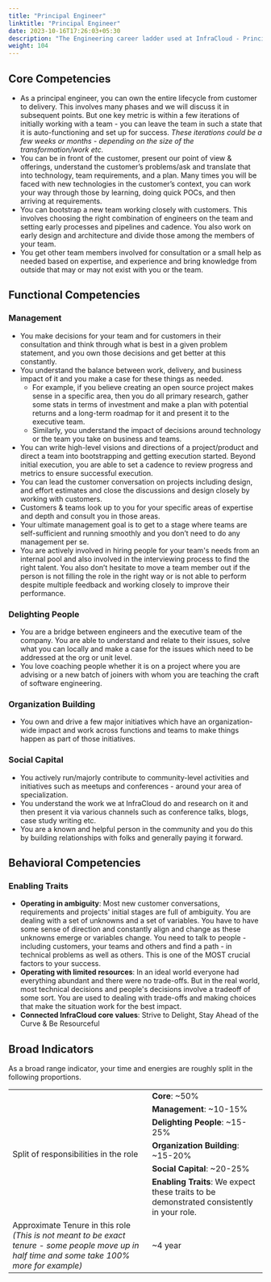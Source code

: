 ```yaml
---
title: "Principal Engineer"
linktitle: "Principal Engineer"
date: 2023-10-16T17:26:03+05:30
description: "The Engineering career ladder used at InfraCloud - Principal Engineer role"
weight: 104
---
```


## Core Competencies 
* As a principal engineer, you can own the entire lifecycle from customer to delivery. This involves many phases and we will discuss it in subsequent points. But one key metric is within a few iterations of initially working with a team - you can leave the team in such a state that it is auto-functioning and set up for success. *These iterations could be a few weeks or months - depending on the size of the transformation/work etc.*
* You can be in front of the customer, present our point of view & offerings, understand the customer’s problems/ask and translate that into technology, team requirements, and a plan. Many times you will be faced with new technologies in the customer’s context, you can work your way through those by learning, doing quick POCs, and then arriving at requirements.
* You can bootstrap a new team working closely with customers. This involves choosing the right combination of engineers on the team and setting early processes and pipelines and cadence. You also work on early design and architecture and divide those among the members of your team.
* You get other team members involved for consultation or a small help as needed based on expertise, and experience and bring knowledge from outside that may or may not exist with you or the team.

## Functional Competencies 
### Management
  * You make decisions for your team and for customers in their consultation and think through what is best in a given problem statement, and you own those decisions and get better at this constantly.
  * You understand the balance between work, delivery, and business impact of it and you make a case for these things as needed. 
    * For example, if you believe creating an open source project makes sense in a specific area, then you do all primary research, gather some stats in terms of investment and make a plan with potential returns and a long-term roadmap for it and present it to the executive team.
    * Similarly, you understand the impact of decisions around technology or the team you take on business and teams.
  * You can write high-level visions and directions of a project/product and direct a team into bootstrapping and getting execution started. Beyond initial execution, you are able to set a cadence to review progress and metrics to ensure successful execution. 
  * You can lead the customer conversation on projects including design, and effort estimates and close the discussions and design closely by working with customers.
  * Customers & teams look up to you for your specific areas of expertise and depth and consult you in those areas.
  * Your ultimate management goal is to get to a stage where teams are self-sufficient and running smoothly and you don’t need to do any management per se.
  * You are actively involved in hiring people for your team's needs from an internal pool and also involved in the interviewing process to find the right talent. You also don’t hesitate to move a team member out if the person is not filling the role in the right way or is not able to perform despite multiple feedback and working closely to improve their performance.
### Delighting People
  * You are a bridge between engineers and the executive team of the company. You are able to understand and relate to their issues, solve what you can locally and make a case for the issues which need to be addressed at the org or unit level.
  * You love coaching people whether it is on a project where you are advising or a new batch of joiners with whom you are teaching the craft of software engineering.
### Organization Building
  * You own and drive a few major initiatives which have an organization-wide impact and work across functions and teams to make things happen as part of those initiatives.
### Social Capital
  * You actively run/majorly contribute to community-level activities and initiatives such as meetups and conferences - around your area of specialization.
  * You understand the work we at InfraCloud do and research on it and then present it via various channels such as conference talks, blogs, case study writing etc.
  * You are a known and helpful person in the community and you do this by building relationships with folks and generally paying it forward.

## Behavioral Competencies
### Enabling Traits
* **Operating in ambiguity**: Most new customer conversations, requirements and projects' initial stages are full of ambiguity. You are dealing with a set of unknowns and a set of variables. You have to have some sense of direction and constantly align and change as these unknowns emerge or variables change. You need to talk to people - including customers, your teams and others and find a path - in technical problems as well as others. This is one of the MOST crucial factors to your success.
* **Operating with limited resources**: In an ideal world everyone had everything abundant and there were no trade-offs. But in the real world, most technical decisions and people's decisions involve a tradeoff of some sort. You are used to dealing with trade-offs and making choices that make the situation work for the best impact.
* **Connected InfraCloud core values**: Strive to Delight, Stay Ahead of the Curve & Be Resourceful

## Broad Indicators
As a broad range indicator, your time and energies are roughly split in the following proportions.

<table>
<tbody>
  <tr>
    <td rowspan="6">Split of responsibilities in the role</td>
    <td><span style="font-weight:bold">Core</span>: ~50%</td>
  </tr>
  <tr>
    <td><span style="font-weight:bold">Management</span>: ~10-15%</td>
  </tr>
  <tr>
    <td><span style="font-weight:bold">Delighting People</span>: ~15-25%</td>
  </tr>
  <tr>
    <td><span style="font-weight:bold">Organization Building</span>: ~15-20%</td>
  </tr>
  <tr>
    <td><span style="font-weight:bold">Social Capital</span>: ~20-25%</td>
  </tr>
  <tr>
    <td><span style="font-weight:bold">Enabling Traits</span>: We expect these traits to be demonstrated consistently in your role.</td>
  </tr>
  <tr>
    <td>
	  Approximate Tenure in this role <br>
	  <span style="font-style:italic">(This is not meant to be exact tenure - some people move up in half time and some take 100% more for example)</span>
	</td>
	<td>~4 year</td>
</tbody>
</table>
